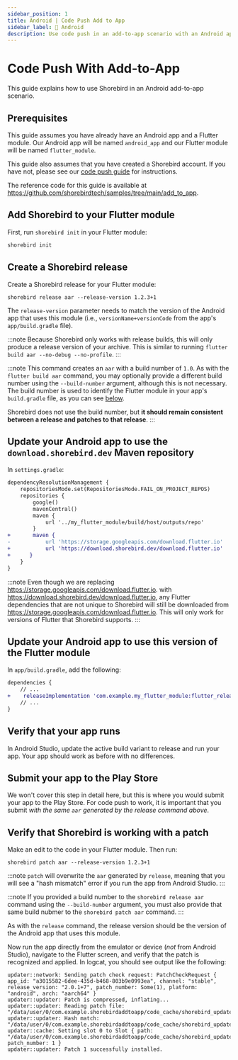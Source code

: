 ```yaml
---
sidebar_position: 1
title: Android | Code Push Add to App
sidebar_label: 🤖 Android
description: Use code push in an add-to-app scenario with an Android app
---
```


# Code Push With Add-to-App

This guide explains how to use Shorebird in an Android add-to-app scenario.

## Prerequisites

This guide assumes you have already have an Android app and a Flutter module. Our Android app will be named `android_app` and our Flutter module will be named `flutter_module`.

This guide also assumes that you have created a Shorebird account. If you have not, please see our [code push guide](../../code-push) for instructions.

The reference code for this guide is available at https://github.com/shorebirdtech/samples/tree/main/add_to_app.

## Add Shorebird to your Flutter module

First, run `shorebird init` in your Flutter module:

```sh
shorebird init
```

## Create a Shorebird release

Create a Shorebird release for your Flutter module:

```
shorebird release aar --release-version 1.2.3+1
```

The `release-version` parameter needs to match the version of the Android app
that uses this module (i.e., `versionName+versionCode` from the app's
`app/build.gradle` file).

:::note
Because Shorebird only works with release builds, this will only produce a
release version of your archive. This is similar to running
`flutter build aar --no-debug --no-profile`.
:::

:::note
This command creates an `aar` with a build number of `1.0`. As with the
`flutter build aar` command, you may optionally provide a different build number
using the `--build-number` argument, although this is not necessary. The build
number is used to identify the Flutter module in your app's `build.gradle` file,
as you can see
[below](#update-your-android-app-to-use-this-version-of-the-flutter-module).

Shorebird does not use the build number, but **it should remain consistent
between a release and patches to that release**.
:::

## Update your Android app to use the `download.shorebird.dev` Maven repository

In `settings.gradle`:

```diff
dependencyResolutionManagement {
    repositoriesMode.set(RepositoriesMode.FAIL_ON_PROJECT_REPOS)
    repositories {
        google()
        mavenCentral()
        maven {
            url '../my_flutter_module/build/host/outputs/repo'
        }
+       maven {
-           url 'https://storage.googleapis.com/download.flutter.io'
+           url 'https://download.shorebird.dev/download.flutter.io'
+      }
    }
}
```

:::note
Even though we are replacing https://storage.googleapis.com/download.flutter.io.
with https://download.shorebird.dev/download.flutter.io, any Flutter
dependencies that are not unique to Shorebird will still be downloaded from
https://storage.googleapis.com/download.flutter.io. This will only work for
versions of Flutter that Shorebird supports.
:::

## Update your Android app to use this version of the Flutter module

In `app/build.gradle`, add the following:

```diff
dependencies {
    // ...
+    releaseImplementation 'com.example.my_flutter_module:flutter_release:1.0'
    // ...
}
```

## Verify that your app runs

In Android Studio, update the active build variant to release and run your app.
Your app should work as before with no differences.

## Submit your app to the Play Store

We won't cover this step in detail here, but this is where you would submit your
app to the Play Store. For code push to work, it is important that you submit
_with the same `aar` generated by the release command above_.

## Verify that Shorebird is working with a patch

Make an edit to the code in your Flutter module. Then run:

```
shorebird patch aar --release-version 1.2.3+1
```

:::note
`patch` will overwrite the `aar` generated by `release`, meaning that you will
see a "hash mismatch" error if you run the app from Android Studio.
:::

:::note
If you provided a build number to the `shorebird release aar` command using the
`--build-number` argument, you must also provide that same build nubmer to the
`shorebird patch aar` command.
:::

As with the `release` command, the release version should be the version of the
Android app that uses this module.

Now run the app directly from the emulator or device (_not_ from Android
Studio), navigate to the Flutter screen, and verify that the patch is recognized
and applied. In logcat, you should see output like the following:

```
updater::network: Sending patch check request: PatchCheckRequest { app_id: "a3015582-6dee-435d-b468-803b9e0993ea", channel: "stable", release_version: "2.0.1+7", patch_number: Some(1), platform: "android", arch: "aarch64" }
updater::updater: Patch is compressed, inflating...
updater::updater: Reading patch file: "/data/user/0/com.example.shorebirdaddtoapp/code_cache/shorebird_updater/downloads/1"
updater::updater: Hash match: "/data/user/0/com.example.shorebirdaddtoapp/code_cache/shorebird_updater/downloads/1.full"
updater::cache: Setting slot 0 to Slot { path: "/data/user/0/com.example.shorebirdaddtoapp/code_cache/shorebird_updater/slot_0/dlc.vmcode", patch_number: 1 }
updater::updater: Patch 1 successfully installed.
```
